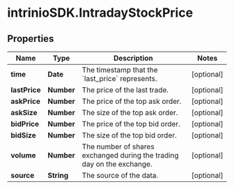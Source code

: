 # intrinioSDK.IntradayStockPrice

## Properties
Name | Type | Description | Notes
------------ | ------------- | ------------- | -------------
**time** | **Date** | The timestamp that the &#x60;last_price&#x60; represents. | [optional] 
**lastPrice** | **Number** | The price of the last trade. | [optional] 
**askPrice** | **Number** | The price of the top ask order. | [optional] 
**askSize** | **Number** | The size of the top ask order. | [optional] 
**bidPrice** | **Number** | The price of the top bid order. | [optional] 
**bidSize** | **Number** | The size of the top bid order. | [optional] 
**volume** | **Number** | The number of shares exchanged during the trading day on the exchange. | [optional] 
**source** | **String** | The source of the data. | [optional] 


